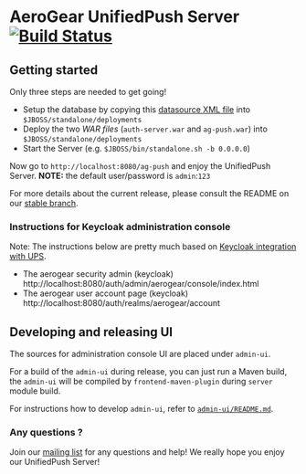 # AeroGear UnifiedPush Server [![Build Status](https://travis-ci.org/aerogear/aerogear-unifiedpush-server.png)](https://travis-ci.org/aerogear/aerogear-unifiedpush-server)


## Getting started

Only three steps are needed to get going!

* Setup the database by copying this [datasource XML file](https://github.com/aerogear/aerogear-unifiedpush-server/blob/0.10.x/databases/unifiedpush-h2-ds.xml) into ``$JBOSS/standalone/deployments``
* Deploy the two _WAR files_ (``auth-server.war`` and ``ag-push.war``) into ``$JBOSS/standalone/deployments``
* Start the Server (e.g. ``$JBOSS/bin/standalone.sh -b 0.0.0.0``)

Now go to ``http://localhost:8080/ag-push`` and enjoy the UnifiedPush Server.
__NOTE:__ the default user/password is ```admin```:```123```


For more details about the current release, please consult the README on our [stable branch](https://github.com/aerogear/aerogear-unifiedpush-server/tree/0.10.x).

### Instructions for Keycloak administration console

Note: The instructions below are pretty much based on [Keycloak integration with UPS](https://github.com/keycloak/keycloak/blob/master/project-integrations/aerogear-ups/README.md).

* The aerogear security admin (keycloak) http://localhost:8080/auth/admin/aerogear/console/index.html
* The aerogear user account page (keycloak) http://localhost:8080/auth/realms/aerogear/account

## Developing and releasing UI

The sources for administration console UI are placed under `admin-ui`.

For a build of the `admin-ui` during release, you can just run a Maven build, the `admin-ui` will be compiled by `frontend-maven-plugin` during `server` module build.

For instructions how to develop `admin-ui`, refer to [`admin-ui/README.md`](https://github.com/aerogear/aerogear-unifiedpush-server/blob/master/admin-ui/README.md).


### Any questions ?

Join our [mailing list](https://lists.jboss.org/mailman/listinfo/aerogear-dev) for any questions and help! We really hope you enjoy our UnifiedPush Server!
